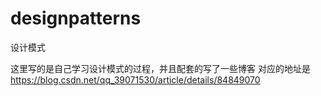 # designpatterns
设计模式

这里写的是自己学习设计模式的过程，并且配套的写了一些博客
对应的地址是 https://blog.csdn.net/qq_39071530/article/details/84849070

